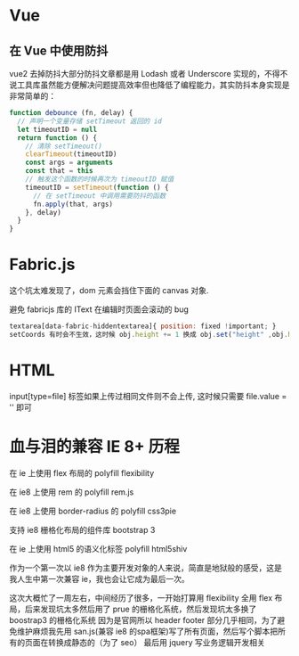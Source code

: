 # Vue

## 在 Vue 中使用防抖

vue2 去掉防抖大部分防抖文章都是用 Lodash 或者 Underscore 实现的，不得不说工具库虽然能方便解决问题提高效率但也降低了编程能力，其实防抖本身实现是非常简单的：

```javascript
function debounce (fn, delay) {
  // 声明一个变量存储 setTimeout 返回的 id
  let timeoutID = null
  return function () {
    // 清除 setTimeout()
    clearTimeout(timeoutID)
    const args = arguments
    const that = this
    // 触发这个函数的时候再次为 timeoutID 赋值
    timeoutID = setTimeout(function () {
      // 在 setTimeout 中调用需要防抖的函数
      fn.apply(that, args)
    }, delay)
  }
}
```

# Fabric.js
这个坑太难发现了，dom 元素会挡住下面的 canvas 对象.

避免 fabricjs 库的 IText 在编辑时页面会滚动的 bug
```javascript
textarea[data-fabric-hiddentextarea]{ position: fixed !important; }
setCoords 有时会不生效，这时候 obj.height += 1 换成 obj.set("height" ,obj.height + 1)
```

# HTML
input[type=file] 标签如果上传过相同文件则不会上传, 这时候只需要 file.value = '' 即可

# 血与泪的兼容 IE 8+ 历程

在 ie 上使用 flex 布局的 polyfill flexibility

在 ie8 上使用 rem 的 polyfill rem.js

在 ie8 上使用 border-radius 的 polyfill css3pie

支持 ie8 栅格化布局的组件库 bootstrap 3

在 ie 上使用 html5 的语义化标签 polyfill html5shiv

作为一个第一次以 ie8 作为主要开发对象的人来说，简直是地狱般的感受，这是我人生中第一次兼容 ie，我也会让它成为最后一次。

这次大概忙了一周左右，中间经历了很多，一开始打算用 flexibility 全用 flex 布局，后来发现坑太多然后用了 prue 的栅格化系统，然后发现坑太多换了 boostrap3 的栅格化系统
因为是官网所以 header footer 部分几乎相同，为了避免维护麻烦我先用 san.js(兼容 ie8 的spa框架)写了所有页面，然后写个脚本把所有的页面在转换成静态的（为了 seo）
最后用 jquery 写业务逻辑开发相关



